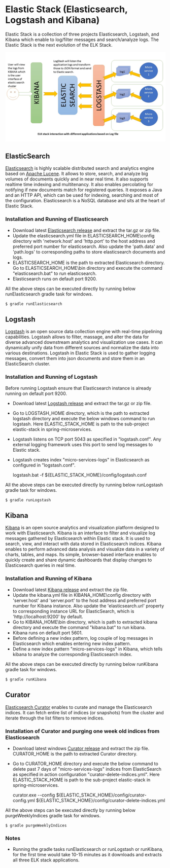 Elastic Stack (Elasticsearch, Logstash and Kibana)
=============

Elastic Stack is a collection of three projects Elasticsearch, Logstash, and Kibana which enable to log/filter messages and search/analyze logs. The Elastic Stack is the next evolution of the ELK Stack.

   ![Elastic Stack](images/elastic-stack.jpg)

## ElasticSearch

[Elasticsearch](https://www.elastic.co/guide/en/elasticsearch/reference/current/getting-started.html) is highly scalable distributed search and analytics engine based on [Apache Lucene](https://lucene.apache.org/). It allows to store, search, and analyze big volumes of documents quickly and in near real time. It also supports realtime time indexing and multitenancy. It also enables percolating for notifying if new documents match for registered queries. It exposes a Java and an HTTP API, which can be used for indexing, searching and most of the configuration. Elasticsearch is a NoSQL database and sits at the heart of Elastic Stack.

### Installation and Running of Elasticsearch

* Download latest [Elasticsearch release](https://www.elastic.co/downloads/elasticsearch) and extract the tar.gz or zip file. 
* Update the elasticsearch.yml file in ELASTICSEARCH_HOME\config directory with 'network.host' and 'http.port' to the host address and preferred port number for elasticsearch. Also update the 'path.data' and 'path.logs' to corresponding paths to store elasticsearch documents and logs.   
* ELASTICSEARCH_HOME is the path to extracted Elasticsearch directory. Go to ELASTICSEARCH_HOME\bin directory and execute the command "elasticsearch.bat" to run elasticsearch.
* Elasticsearch runs on default port 9200.

All the above steps can be executed directly by running below runElasticsearch gradle task for windows.

    $ gradle runElasticsearch

## Logstash

[Logstash](https://www.elastic.co/guide/en/logstash/current/introduction.html) is an open source data collection engine with real-time pipelining capabilities. Logstash allows to filter, massage, and alter the data for diverse advanced downstream analytics and visualization use cases. It can dynamically unify data from different sources and normalize the data into various destinations. Logstash in Elastic Stack is used to gather logging messages, convert them into json documents and store them in an ElasticSearch cluster.

### Installation and Running of Logstash

Before running Logstash ensure that Elasticsearch instance is already running on default port 9200.

* Download latest [Logstash release](https://www.elastic.co/downloads/logstash) and extract the tar.gz or zip file.
* Go to LOGSTASH_HOME directory, which is the path to extracted logstash directory and execute the below windows command to run logstash. Here ELASTIC_STACK_HOME is path to the sub-project elastic-stack in spring-microservices.
* Logstash listens on TCP port 5043 as specified in "logstash.conf". Any external logging framework uses this port to send log messages to Elastic stack.
* Logstash creates index "micro-services-logs" in Elasticsearch as configured in "logstash.conf".


    logstash.bat -f ${ELASTIC_STACK_HOME}/config/logstash.conf
 
All the above steps can be executed directly by running below runLogstash gradle task for windows.

    $ gradle runLogstash

## Kibana

[Kibana](https://www.elastic.co/guide/en/kibana/current/introduction.html) is an open source analytics and visualization platform designed to work with Elasticsearch. Kibana is an interface to filter and visualize log messages gathered by Elasticsearch within Elastic stack. It is used to search, view, and interact with data stored in Elasticsearch indices. Kibana enables to perform advanced data analysis and visualize data in a variety of charts, tables, and maps. Its simple, browser-based interface enables to quickly create and share dynamic dashboards that display changes to Elasticsearch queries in real time.

### Installation and Running of Kibana

* Download latest [Kibana release](https://www.elastic.co/downloads/kibana) and extract the zip file.
* Update the kibana.yml file in KIBANA_HOME\config directory with 'server.host' and 'server.port' to the host address and preferred port number for Kibana instance. Also update the 'elasticsearch.url' property to corresponding instance URL for ElasticSearch, which is 'http://localhost:9200' by default.   
* Go to KIBANA_HOME\bin directory, which is path to extracted kibana directory and execute the command "kibana.bat" to run kibana.
* Kibana runs on default port 5601.
* Before defining a new index pattern, log couple of log messages in Elasticsearch which enables entering new index pattern. 
* Define a new index pattern "micro-services-logs" in Kibana, which tells kibana to analyze the corresponding Elasticsearch index.  

All the above steps can be executed directly by running below runKibana gradle task for windows.

    $ gradle runKibana

## Curator

[Elasticsearch Curator](https://www.elastic.co/guide/en/elasticsearch/client/curator/current/about.html) enables to curate and manage the Elasticsearch indices. It can fetch entire list of indices (or snapshots) from the cluster and iterate through the list filters to remove indices.

### Installation of Curator and purging one week old indices from Elasticsearch 

* Download latest windows [Curator release](https://www.elastic.co/guide/en/elasticsearch/client/curator/current/windows-zip.html) and extract the zip file. CURATOR_HOME is the path to extracted Curator directory.   
* Go to CURATOR_HOME directory and execute the below command to delete past 7 days of "micro-services-logs" indices from ElasticSearch as specified in action configuration "curator-delete-indices.yml". Here ELASTIC_STACK_HOME is path to the sub-project elastic-stack in spring-microservices.  


    curator.exe --config ${ELASTIC_STACK_HOME}/config/curator-config.yml ${ELASTIC_STACK_HOME}/config/curator-delete-indices.yml

All the above steps can be executed directly by running below purgeWeeklyIndices gradle task for windows.

    $ gradle purgeWeeklyIndices

### Notes

* Running the gradle tasks runElasticsearch or runLogstash or runKibana, for the first time would take 10-15 minutes as it downloads and extracts all three ELK stack applications.
    
